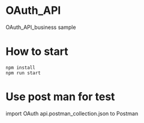 # OAuth_API
OAuth_API_business sample 

# How to start
```
npm install
npm run start
```

# Use post man for test
import OAuth api.postman_collection.json to Postman